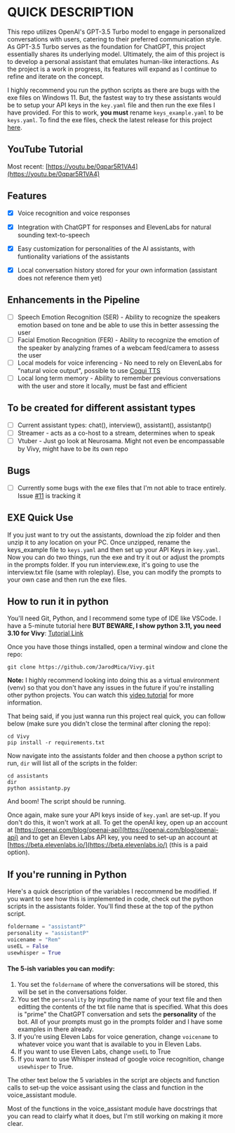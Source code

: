 # QUICK DESCRIPTION

This repo utilizes OpenAI's GPT-3.5 Turbo model to engage in personalized conversations with users, catering to their preferred communication style. As GPT-3.5 Turbo serves as the foundation for ChatGPT, this project essentially shares its underlying model. Ultimately, the aim of this project is to develop a personal assistant that emulates human-like interactions. As the project is a work in progress, its features will expand as I continue to refine and iterate on the concept.

I highly recommend you run the python scripts as there are bugs with the exe files on Windows 11.  But, the fastest way to try these assistants would be to setup your API keys in the `key.yaml` file and then run the exe files I have provided.  For this to work, **you must** rename `keys_example.yaml` to be `keys.yaml`.  To find the exe files, check the latest release for this project [here](https://github.com/JarodMica/Vivy/releases/).

## YouTube Tutorial

Most recent: [https://youtu.be/0qpar5R1VA4](https://youtu.be/0qpar5R1VA4)

## Features

- [X]  Voice recognition and voice responses

- [X] Integration with ChatGPT for responses and ElevenLabs for natural sounding text-to-speech

- [X] Easy customization for personalities of the AI assistants, with funtionality variations of the assistants

- [X] Local conversation history stored for your own information (assistant does not reference them yet)

## Enhancements in the Pipeline

- [ ] Speech Emotion Recognition (SER) - Ability to recognize the speakers emotion based on tone and be able to use this in better assessing the user
- [ ] Facial Emotion Recognition (FER) - Ability to recognize the emotion of the speaker by analyzing frames of a webcam feed/camera to assess the user
- [ ] Local models for voice inferencing - No need to rely on ElevenLabs for "natural voice output", possible to use [Coqui TTS](https://github.com/coqui-ai/TTS)
- [ ] Local long term memory - Ability to remember previous conversations with the user and store it locally, must be fast and efficient

## To be created for different assistant types

- [ ] Current assistant types: chat(), interview(), assistant(), assistantp()
- [ ] Streamer - acts as a co-host to a stream, determines when to speak
- [ ] Vtuber - Just go look at Neurosama.  Might not even be encompassable by Vivy, might have to be its own repo

## Bugs

- [ ] Currently some bugs with the exe files that I'm not able to trace entirely.  Issue [#11](https://github.com/JarodMica/Vivy/issues/11)
 is tracking it

## EXE Quick Use

If you just want to try out the assistants, download the zip folder and then unzip it to any location on your PC. Once unzipped, rename the keys_example file to ```keys.yaml``` and then set up your API Keys in ```key.yaml```. Now you can do two things, run the exe and try it out or adjust the prompts in the prompts folder.  If you run interview.exe, it's going to use the interview.txt file (same with roleplay). Else, you can modify the prompts to your own case and then run the exe files.

## How to run it in python

You'll need Git, Python, and I recommend some type of IDE like VSCode.  I have a 5-minute tutorial here **BUT BEWARE, I show python 3.11, you need 3.10 for Vivy**: [Tutorial Link](https://youtu.be/Xk-u7tTqwwY)

Once you have those things installed, open a terminal window and clone the repo:

``` shell
git clone https://github.com/JarodMica/Vivy.git
```

**Note:** I highly recommend looking into doing this as a virtual environment (venv) so that you don't have any issues in the future if you're installing other python projects. You can watch this [video tutorial](https://www.youtube.com/watch?v=q1ulfoHkNtQ) for more information.

That being said, if you just wanna run this project real quick, you can follow below (make sure you didn't close the terminal after cloning the repo):

``` shell
cd Vivy
pip install -r requirements.txt
```

Now navigate into the assistants folder and then choose a python script to run, ```dir``` will list all of the scripts in the folder:

``` shell
cd assistants
dir
python assistantp.py
```

And boom! The script should be running.

Once again, make sure your API keys inside of `key.yaml` are set-up.  If you don't do this, it won't work at all.  To get the openAI key, open up an account at [https://openai.com/blog/openai-api](https://openai.com/blog/openai-api) and to get an Eleven Labs API key, you need to set-up an account at [https://beta.elevenlabs.io/](https://beta.elevenlabs.io/) (this is a paid option).

## If you're running in Python

Here's a quick description of the variables I reccommend be modified.  If you want to see how this is implemented in code, check out the python scripts in the assistants folder.  You'll find these at the top of the python script.

``` Python
foldername = "assistantP"
personality = "assistantP"
voicename = "Rem"
useEL = False
usewhisper = True
```

#### The 5-ish variables you can modify:

1. You set the ```foldername``` of where the conversations will be stored, this will be set in the conversations folder.
2. You set the ```personality``` by inputing the name of your text file and then editting the contents of the txt file name that is specified.  What this does is "prime" the ChatGPT conversation and sets the **personality** of the bot.  All of your prompts must go in the prompts folder and I have some examples in there already.
3. If you're using Eleven Labs for voice generation, change ```voicename``` to whatever voice you want that is available to you in Eleven Labs.
4. If you want to use Eleven Labs, change ```useEL``` to True
5. If you want to use Whisper instead of google voice recognition, change ```usewhisper``` to True.

The other text below the 5 variables in the script are objects and function calls to set-up the voice assisant using the class and function in the voice_assistant module.

Most of the functions in the voice_assistant module have docstrings that you can read to clairfy what it does, but I'm still working on making it more clear.
